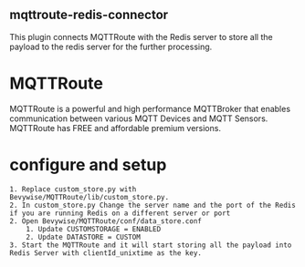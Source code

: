 ## mqttroute-redis-connector

This plugin connects MQTTRoute with the Redis server to store all the payload to the redis server for the further processing.  

# MQTTRoute 
MQTTRoute is a powerful and high performance MQTTBroker that enables communication between various MQTT Devices and MQTT Sensors. MQTTRoute has FREE and affordable premium versions. 

# configure and setup 
	1. Replace custom_store.py with Bevywise/MQTTRoute/lib/custom_store.py.
	2. In custom_store.py Change the server name and the port of the Redis if you are running Redis on a different server or port
	2. Open Bevywise/MQTTRoute/conf/data_store.conf 
		1. Update CUSTOMSTORAGE = ENABLED
		2. Update DATASTORE = CUSTOM 
	3. Start the MQTTRoute and it will start storing all the payload into Redis Server with clientId_unixtime as the key. 
